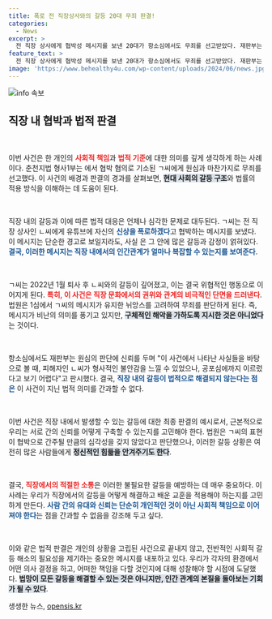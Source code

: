 ```yaml
---
title: 폭로 전 직장상사와의 갈등 20대 무죄 판결!
categories:
  - News
excerpt: >
  전 직장 상사에게 협박성 메시지를 보낸 20대가 항소심에서도 무죄를 선고받았다. 재판부는 메시지의 내용이 단순한 비아냥거림에 불과하다고 판단하며, 해당 상사가 느낀 심리적 불안감이 법적으로 인정될 수 없다고 전했다.
feature_text: >
  전 직장 상사에게 협박성 메시지를 보낸 20대가 항소심에서도 무죄를 선고받았다. 재판부는 메시지의 내용이 단순한 비아냥거림에 불과하다고 판단하며, 해당 상사가 느낀 심리적 불안감이 법적으로 인정될 수 없다고 전했다.
image: 'https://www.behealthy4u.com/wp-content/uploads/2024/06/news.jpg'
---
```


<p><img src="https://www.behealthy4u.com/wp-content/uploads/2024/06/news.jpg" alt="info 속보" /></p>

<h2 data-ke-size="size26">직장 내 협박과 법적 판결</h2>

<p data-ke-size="size16">&nbsp;</p>

<p>이번 사건은 한 개인의 <b><span style="color: #ee2323;">사회적 책임</span></b>과 <b><span style="color: #ee2323;">법적 기준</span></b>에 대한 의미를 깊게 생각하게 하는 사례이다. 춘천지법 형사1부는 에서 협박 혐의로 기소된 ㄱ씨에게 원심과 마찬가지로 무죄를 선고했다. 이 사건의 배경과 판결의 경과를 살펴보면, <b><span style="background-color: #21538527;">현대 사회의 갈등 구조</span></b>와 법률의 적용 방식을 이해하는 데 도움이 된다.</p>

<p data-ke-size="size16">&nbsp;</p>

<p>직장 내의 갈등과 이에 따른 법적 대응은 언제나 심각한 문제로 대두된다. ㄱ씨는 전 직장 상사인 ㄴ씨에게 유튜브에 자신의 <b><span style="color: #1a5490;">신상을 폭로하겠다</span></b>고 협박하는 메시지를 보냈다. 이 메시지는 단순한 경고로 보일지라도, 사실 은 그 안에 많은 갈등과 감정이 얽혀있다. <b><span style="color: #1a5490;">결국, 이러한 메시지는 직장 내에서의 인간관계가 얼마나 복잡할 수 있는지를 보여준다</span></b>.</p>

<p data-ke-size="size16">&nbsp;</p>

<p>ㄱ씨는 2022년 1월 퇴사 후 ㄴ씨와의 갈등이 깊어졌고, 이는 결국 위협적인 행동으로 이어지게 된다. <b><span style="color: #ee2323;">특히, 이 사건은 직장 문화에서의 권위와 관계의 비극적인 단면을 드러낸다</span></b>. 법원은 1심에서 ㄱ씨의 메시지가 유지한 뉘앙스를 고려하여 무죄를 판단하게 된다. 즉, 메시지가 비난의 의미를 풍기고 있지만, <b><span style="background-color: #21538527;">구체적인 해악을 가하도록 지시한 것은 아니었다</span></b>는 것이다.</p>

<p data-ke-size="size16">&nbsp;</p>

<p>항소심에서도 재판부는 원심의 판단에 신뢰를 두며 "이 사건에서 나타난 사실들을 바탕으로 볼 때, 피해자인 ㄴ씨가 형사적인 불안감을 느낄 수 있었으나, 공포심에까지 이르렀다고 보기 어렵다"고 판시했다. 결국, <b><span style="color: #1a5490;">직장 내의 갈등이 법적으로 해결되지 않는다는 점은</span></b> 이 사건이 지닌 법적 의미를 간과할 수 없다. </p>

<p data-ke-size="size16">&nbsp;</p>

<p>이번 사건은 직장 내에서 발생할 수 있는 갈등에 대한 최종 판결의 예시로서, 근본적으로 우리는 서로 간의 신뢰를 어떻게 구축할 수 있는지를 고민해야 한다. 법원은 ㄱ씨의 표현이 협박으로 간주될 만큼의 심각성을 갖지 않았다고 판단했으나, 이러한 갈등 상황은 여전히 많은 사람들에게 <b><span style="background-color: #21538527;">정신적인 힘듦을 안겨주기도 한다</span></b>. </p>

<p data-ke-size="size16">&nbsp;</p>

<p>결국, <b><span style="color: #ee2323;">직장에서의 적절한 소통</span></b>은 이러한 불필요한 갈등을 예방하는 데 매우 중요하다. 이 사례는 우리가 직장에서의 갈등을 어떻게 해결하고 배운 교훈을 적용해야 하는지를 고민하게 만든다. <b><span style="color: #1a5490;">사람 간의 유대와 신뢰는 단순히 개인적인 것이 아닌 사회적 책임으로 이어져야 한다</span></b>는 점을 간과할 수 없음을 강조해 두고 싶다. </p>

<p data-ke-size="size16">&nbsp;</p>

<p>이와 같은 법적 판결은 개인의 상황을 고립된 사건으로 끝내지 않고, 전반적인 사회적 갈등 해소의 필요성을 제기하는 중요한 메시지를 내포하고 있다. 우리가 각자의 환경에서 어떤 의사 결정을 하고, 어떠한 책임을 다할 것인지에 대해 성찰해야 할 시점에 도달했다. <b><span style="background-color: #21538527;">법망이 모든 갈등을 해결할 수 있는 것은 아니지만, 인간 관계의 본질을 돌아보는 기회가 될 수 있다</span></b>.</p>
생생한 뉴스, <a href="https://opensis.kr" rel="dofollow">opensis.kr</a>


